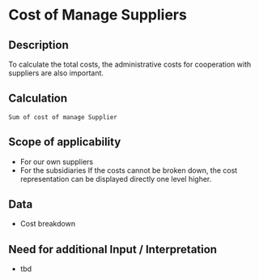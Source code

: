 # Cost of Manage Suppliers

## Description
To calculate the total costs, the administrative costs for cooperation with suppliers are also important.

## Calculation
`Sum of cost of manage Supplier`

## Scope of applicability
* For our own suppliers
* For the subsidiaries
If the costs cannot be broken down, the cost representation can be displayed directly one level higher.

## Data
* Cost breakdown

## Need for additional Input / Interpretation
* tbd

